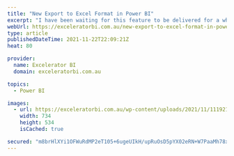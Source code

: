 ```yaml
---
title: "New Export to Excel Format in Power BI"
excerpt: "I have been waiting for this feature to be delivered for a while. Until this week, the only way to export data from Power BI was to do it into a source data table. That meant that if you had data laid out like shown below, and you exported it [...]Read More »"
webUrl: https://exceleratorbi.com.au/new-export-to-excel-format-in-power-bi/
type: article
publishedDateTime: 2021-11-22T22:09:21Z
heat: 80

provider:
  name: Excelerator BI
  domain: exceleratorbi.com.au

topics:
  - Power BI

images:
  - url: https://exceleratorbi.com.au/wp-content/uploads/2021/11/111921_0223_NewExportto3.png
    width: 734
    height: 534
    isCached: true

secured: "m8brHlXYi1OFWuRdMP2eT105+6ugeUIkH/upRuOsD5pYX02eRN+W7PaaMh78xnKSBc44/vS/7UETdQ1WJa8GKcls0AqWtcUzSd9Q+y9+RnWhF3nRUUwmoVpcNMydztpyNbmGIha09XD2tblPpCV7mwi47p+WYuRvzS/uBacn/39If/bz5XspET9shRKx5jO76iGhyfVC0wHkgO+w/iZNlNLAwOC2j1fxuGxNIYDZ2+FTqbrb9yjpeen5ozQrpV+2tW2ETiyLml3+l6yLFwQplX4bNx2JpX/TDA6ax9YdCoELrJ0FOoA1VfJFusvGRjmFDcb0K+weVY7ntj+n3lxhb2xHkuCkYWU1nPMObB2gSQg=;FUW+XLrc3ovvYZ8BHWGkkg=="
---
```


